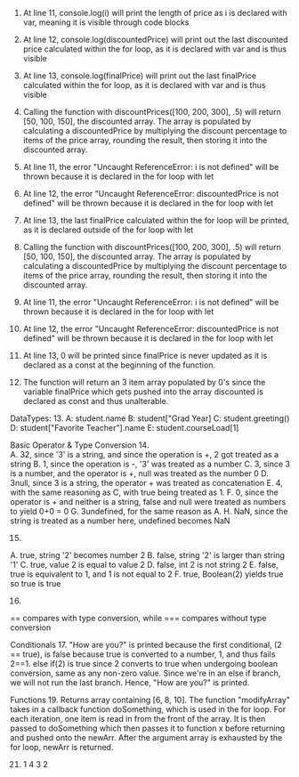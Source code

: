 1. At line 11, console.log(i) will print the length of price as i is declared with var, meaning it is visible through code blocks
2. At line 12, console.log(discountedPrice) will print out the last discounted price calculated within the for loop, as it is declared with var and is thus visible 
3. At line 13, console.log(finalPrice) will print out the last finalPrice calculated within the for loop, as it is declared with var and is thus visible 
4. Calling the function with discountPrices([100, 200, 300], .5) will return [50, 100, 150], the discounted array. The array is populated by calculating a discountedPrice by multiplying the discount percentage to items of the price array, rounding the result, then storing it into the discounted array. 

5. At line 11, the error "Uncaught ReferenceError: i is not defined" will be thrown because it is declared in the for loop with let
6. At line 12, the error "Uncaught ReferenceError: discountedPrice is not defined" will be thrown because it is declared in the for loop with let
7. At line 13, the last finalPrice calculated within the for loop will be printed, as it is declared outside of the for loop with let
8. Calling the function with discountPrices([100, 200, 300], .5) will return [50, 100, 150], the discounted array. The array is populated by calculating a discountedPrice by multiplying the discount percentage to items of the price array, rounding the result, then storing it into the discounted array. 

9. At line 11, the error "Uncaught ReferenceError: i is not defined" will be thrown because it is declared in the for loop with let
10. At line 12, the error "Uncaught ReferenceError: discountedPrice is not defined" will be thrown because it is declared in the for loop with let
11. At line 13, 0 will be printed since finalPrice is never updated as it is declared as a const at the beginning of the function.
12. The function will return an 3 item array populated by 0's since the variable finalPrice which gets pushed into the array discounted is declared as const and thus unalterable.

DataTypes:
13. A: student.name
    B: student["Grad Year]
    C: student.greeting()
    D: student["Favorite Teacher"].name
    E: student.courseLoad[1]

Basic Operator & Type Conversion
14.  
A. 32, since '3' is a string, and since the operation is +, 2 got treated as a string 
B. 1, since the operation is -, '3' was treated as a number 
C. 3, since 3 is a number, and the operator is +, null was treated as the number 0
D. 3null, since 3 is a string, the operator + was treated as concatenation
E. 4, with the same reasoning as C, with true being treated as 1.
F. 0, since the operator is + and neither is a string, false and null were treated as numbers to yield 0+0 = 0
G. 3undefined, for the same reason as A.
H. NaN, since the string is treated as a number here, undefined becomes NaN

15. 
A. true, string '2' becomes number 2
B. false, string '2' is larger than string '1'
C. true, value 2 is equal to value 2
D. false, int 2 is not string 2
E. false, true is equivalent to 1, and 1 is not equal to 2
F. true, Boolean(2) yields true so true is true

16.
== compares with type conversion, while === compares without type conversion

Conditionals
17. "How are you?" is printed because the first conditional, (2 == true), is false because true is converted to a number, 1, and thus fails 2==1. else if(2) is true since 2 converts to true when undergoing boolean conversion, same as any non-zero value. Since we're in an else if branch, we will not run the last branch. Hence, "How are you?" is printed.

Functions
19. Returns array containing [6, 8, 10]. The function "modifyArray" takes in a callback function doSomething, which is used in the for loop. For each iteration, one item is read in from the front of the array. It is then passed to doSomething which then passes it to function x before returning and pushed onto the newArr. After the argument array is exhausted by the for loop, newArr is returned. 


21. 1 4 3 2
